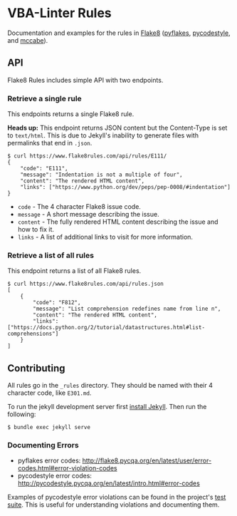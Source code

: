 # VBA-Linter Rules

Documentation and examples for the rules in [Flake8](http://flake8.pycqa.org/en/latest/index.html) ([pyflakes](https://github.com/PyCQA/pyflakes), [pycodestyle](http://pycodestyle.pycqa.org/en/latest/), and [mccabe](https://github.com/pycqa/mccabe)).

## API

Flake8 Rules includes simple API with two endpoints.

### Retrieve a single rule

This endpoints returns a single Flake8 rule.

**Heads up:** This endpoint returns JSON content but the Content-Type is set to `text/html`. This is due to Jekyll's inability to generate files with permalinks that end in `.json`.

```
$ curl https://www.flake8rules.com/api/rules/E111/
{
    "code": "E111",
    "message": "Indentation is not a multiple of four",
    "content": "The rendered HTML content",
    "links": ["https://www.python.org/dev/peps/pep-0008/#indentation"]
}
```

* `code` - The 4 character Flake8 issue code.
* `message` - A short message describing the issue.
* `content` - The fully rendered HTML content describing the issue and how to fix it.
* `links` - A list of additional links to visit for more information.

### Retrieve a list of all rules

This endpoint returns a list of all Flake8 rules.

```
$ curl https://www.flake8rules.com/api/rules.json
[
    {
        "code": "F812",
        "message": "List comprehension redefines name from line n",
        "content": "The rendered HTML content",
        "links": ["https://docs.python.org/2/tutorial/datastructures.html#list-comprehensions"]
    }
]
```

## Contributing

All rules go in the `_rules` directory. They should be named with their 4 character code, like `E301.md`.

To run the jekyll development server first [install Jekyll](https://jekyllrb.com/docs/installation/). Then run the following:

```
$ bundle exec jekyll serve
```

### Documenting Errors

* pyflakes error codes: http://flake8.pycqa.org/en/latest/user/error-codes.html#error-violation-codes
* pycodestyle error codes: http://pycodestyle.pycqa.org/en/latest/intro.html#error-codes

Examples of pycodestyle error violations can be found in the project's [test suite](https://github.com/PyCQA/pycodestyle/tree/master/testsuite). This is useful for understanding violations and documenting them.
